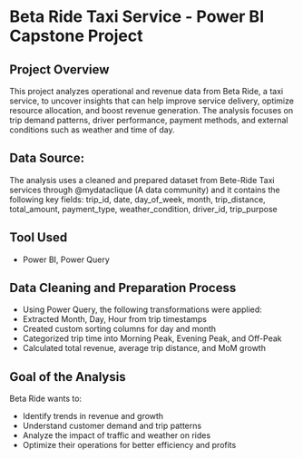 # Beta Ride Taxi Service - Power BI Capstone Project
## Project Overview
This project analyzes operational and revenue data from Beta Ride, a taxi service, to uncover insights that can help improve service delivery, optimize resource allocation, and boost revenue generation. The analysis focuses on trip demand patterns, driver performance, payment methods, and external conditions such as weather and time of day.

## Data Source:
The analysis uses a cleaned and prepared dataset from Bete-Ride Taxi services through @mydataclique (A data community) and it contains the following key fields:
trip_id, date, day_of_week, month,
trip_distance, total_amount,
payment_type, weather_condition, driver_id, trip_purpose

## Tool Used
- Power BI, Power Query

## Data Cleaning and Preparation Process
- Using Power Query, the following transformations were applied:
- Extracted Month, Day, Hour from trip timestamps
- Created custom sorting columns for day and month
- Categorized trip time into Morning Peak, Evening Peak, and Off-Peak
- Calculated total revenue, average trip distance, and MoM growth

## Goal of the Analysis
Beta Ride wants to:
- Identify trends in revenue and growth
- Understand customer demand and trip patterns
- Analyze the impact of traffic and weather on rides
- Optimize their operations for better efficiency and profits
